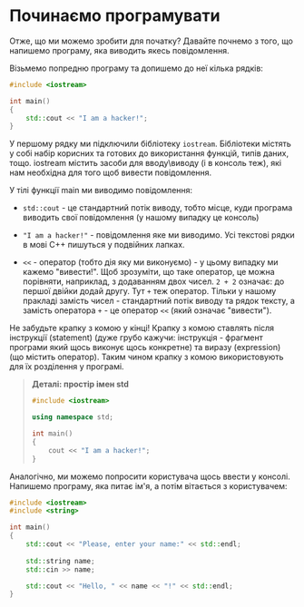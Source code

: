 # Починаємо програмувати

Отже, що ми можемо зробити для початку? Давайте почнемо з того, що напишемо програму, яка виводить якесь повідомлення.

Візьмемо попредню програму та допишемо до неї кілька рядків:

```cpp
#include <iostream>

int main()
{
    std::cout << "I am a hacker!";
}
```

У першому рядку ми підключили бібліотеку `iostream`. Бібліотеки містять у собі набір корисних та готових до використання функцій, типів даних, тощо. iostream містить засоби для вводу\виводу \(і в консоль теж\), які нам необхідна для того щоб вивести повідомлення.

У тілі функції main ми виводимо повідомлення:

* `std::cout` - це стандартний потік виводу, тобто місце, куди програма виводить свої повідомлення \(у нашому випадку це консоль\)

* `"I am a hacker!"` - повідомлення яке ми виводимо. Усі текстові рядки в мові С++ пишуться у подвійних лапках.

* `<<` - оператор \(тобто дія яку ми виконуємо\) - у цьому випадку ми кажемо "вивести!". Щоб зрозуміти, що таке оператор, це можна порівняти, наприклад, з додаванням двох чисел. `2 + 2` означає: до першої двійки додай другу. Тут `+` теж оператор. Тільки у нашому пракладі замість чисел - стандартний потік виводу та рядок тексту, а замість оператора `+` - це оператор `<<` \(який означає "вивести"\).

Не забудьте крапку з комою у кінці! Крапку з комою ставлять після інструкції \(statement\) \(дуже грубо кажучи: інструкція - фрагмент програми який щось виконує щось конкретне\) та виразу \(expression\) \(що містить оператор\). Таким чином крапку з комою використовують для їх розділення у програмі.

> **Деталі: простір імен std**
> 
>  
> 
> ```cpp
> #include <iostream>
> 
> using namespace std;
> 
> int main()
> {
>     cout << "I am a hacker!";
> }
> ```



Аналогічно, ми можемо попросити користувача щось ввести у консолі. Напишемо програму, яка питає ім'я, а потім вітається з користувачем:

```cpp 
#include <iostream>
#include <string>

int main()
{
    std::cout << "Please, enter your name:" << std::endl;
 
    std::string name;
    std::cin >> name;

    std::cout << "Hello, " << name << "!" << std::endl;
}
```

